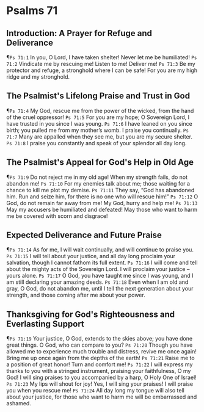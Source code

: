 # Psalms 71

## Introduction: A Prayer for Refuge and Deliverance
¶`Ps 71:1` In you, O Lord, I have taken shelter! Never let me be humiliated!
`Ps 71:2` Vindicate me by rescuing me! Listen to me! Deliver me!
`Ps 71:3` Be my protector and refuge, a stronghold where I can be safe! For you are my high ridge and my stronghold.

## The Psalmist's Lifelong Praise and Trust in God
¶`Ps 71:4` My God, rescue me from the power of the wicked, from the hand of the cruel oppressor!
`Ps 71:5` For you are my hope; O Sovereign Lord, I have trusted in you since I was young.
`Ps 71:6` I have leaned on you since birth; you pulled me from my mother’s womb. I praise you continually.
`Ps 71:7` Many are appalled when they see me, but you are my secure shelter.
`Ps 71:8` I praise you constantly and speak of your splendor all day long.

## The Psalmist's Appeal for God's Help in Old Age
¶`Ps 71:9` Do not reject me in my old age! When my strength fails, do not abandon me!
`Ps 71:10` For my enemies talk about me; those waiting for a chance to kill me plot my demise.
`Ps 71:11` They say, “God has abandoned him. Run and seize him, for there is no one who will rescue him!”
`Ps 71:12` O God, do not remain far away from me! My God, hurry and help me!
`Ps 71:13` May my accusers be humiliated and defeated! May those who want to harm me be covered with scorn and disgrace!

## Expected Deliverance and Future Praise
¶`Ps 71:14` As for me, I will wait continually, and will continue to praise you.
`Ps 71:15` I will tell about your justice, and all day long proclaim your salvation, though I cannot fathom its full extent.
`Ps 71:16` I will come and tell about the mighty acts of the Sovereign Lord. I will proclaim your justice – yours alone.
`Ps 71:17` O God, you have taught me since I was young, and I am still declaring your amazing deeds.
`Ps 71:18` Even when I am old and gray, O God, do not abandon me, until I tell the next generation about your strength, and those coming after me about your power.

## Thanksgiving for God's Righteousness and Everlasting Support
¶`Ps 71:19` Your justice, O God, extends to the skies above; you have done great things. O God, who can compare to you?
`Ps 71:20` Though you have allowed me to experience much trouble and distress, revive me once again! Bring me up once again from the depths of the earth!
`Ps 71:21` Raise me to a position of great honor! Turn and comfort me!
`Ps 71:22` I will express my thanks to you with a stringed instrument, praising your faithfulness, O my God! I will sing praises to you accompanied by a harp, O Holy One of Israel!
`Ps 71:23` My lips will shout for joy! Yes, I will sing your praises! I will praise you when you rescue me!
`Ps 71:24` All day long my tongue will also tell about your justice, for those who want to harm me will be embarrassed and ashamed.
